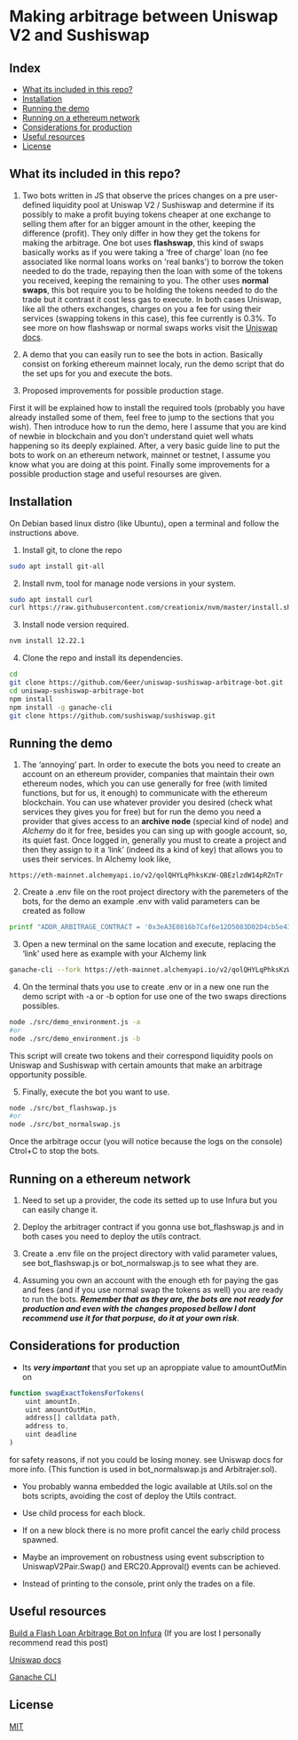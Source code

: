 # Making arbitrage between Uniswap V2 and Sushiswap

## Index
+ [What its included in this repo?](https://github.com/6eer/uniswap-sushiswap-arbitrage-bot#what-its-included-in-this-repo)
+ [Installation](https://github.com/6eer/uniswap-sushiswap-arbitrage-bot#installation)
+ [Running the demo](https://github.com/6eer/uniswap-sushiswap-arbitrage-bot#running-the-demo)
+ [Running on a ethereum network](https://github.com/6eer/uniswap-sushiswap-arbitrage-bot#running-on-a-ethereum-network)
+ [Considerations for production](https://github.com/6eer/uniswap-sushiswap-arbitrage-bot#considerations-for-production)
+ [Useful resources](https://github.com/6eer/uniswap-sushiswap-arbitrage-bot#useful-resources)
+ [License](https://github.com/6eer/uniswap-sushiswap-arbitrage-bot#license)

## What its included in this repo?

1) Two bots written in JS that observe the prices changes on a pre user-defined liquidity pool at Uniswap V2 / Sushiswap and determine if its possibly to make a profit buying tokens cheaper at one exchange to selling them after for an bigger amount in the other, keeping the difference (profit). They only differ in how they get the tokens for making the arbitrage. One bot uses **flashswap**, this kind of swaps basically works as if you were taking a ‘free of charge' loan (no fee associated like normal loans works on 'real banks') to borrow the token needed to do the trade, repaying then the loan with some of the tokens you received, keeping the remaining to you. The other uses **normal swaps**, this bot require you to be holding the tokens needed to do the trade but it contrast it cost less gas to execute. In both cases Uniswap, like all the others exchanges, charges on you a fee for using their services (swapping tokens in this case), this fee currently is 0.3%. To see more on how flashswap or normal swaps works visit the [Uniswap docs](https://uniswap.org/docs/v2/).

2) A demo that you can easily run to see the bots in action. Basically consist on forking ethereum mainnet localy, run the demo script that do the set ups for you and execute the bots.

3) Proposed improvements for possible production stage.

First it will be explained how to install the required tools (probably you have already installed some of them, feel free to jump to the sections that you wish). Then introduce how to run the demo, here I assume that you are kind of newbie in blockchain and you don’t understand quiet well whats happening so its deeply explained. After, a very basic guide line to put the bots to work on an ethereum network, mainnet or testnet, I assume you know what you are doing at this point. Finally some improvements for a possible production stage and useful resourses are given.

## Installation

On Debian based linux distro (like Ubuntu), open a terminal and follow the instructions above.

1) Install git, to clone the repo  

```bash
sudo apt install git-all
```
2) Install nvm, tool for manage node versions in your system.
```bash
sudo apt install curl
curl https://raw.githubusercontent.com/creationix/nvm/master/install.sh | bash
``` 
3) Install node version required.
 
```bash
nvm install 12.22.1
```
4) Clone the repo and install its dependencies.
```bash
cd
git clone https://github.com/6eer/uniswap-sushiswap-arbitrage-bot.git
cd uniswap-sushiswap-arbitrage-bot
npm install
npm install -g ganache-cli
git clone https://github.com/sushiswap/sushiswap.git
```
## Running the demo

1) The ‘annoying’ part. In order to execute the bots you need to create an account on an ethereum provider, companies that maintain their own ethereum nodes, which you can use generally for free (with limited functions, but for us, it enough) to communicate with the ethereum blockchain. You can use whatever provider you desired (check what services they gives you for free) but for run the demo you need a provider that gives access to an **archive node** (special kind of node) and *Alchemy* do it for free, besides you can sing up with google account, so, its quiet fast. Once logged in, generally you must to create a project and then they assign to it a ‘link’ (indeed its a kind of key) that allows you to uses their services. In Alchemy look like, 
```
https://eth-mainnet.alchemyapi.io/v2/qolQHYLqPhksKzW-QBEzlzdW14pRZnTr
```
2) Create a .env file on the root project directory with the paremeters of the bots, for the demo an example .env with valid parameters can be created as follow
```bash
printf "ADDR_ARBITRAGE_CONTRACT = '0x3eA3E0816b7Caf6e12D5083D02D4cb5e4330CE18'\nADDR_DAI = '0x6b175474e89094c44da98b954eedeac495271d0f'\nADDR_ETH = '0xc02aaa39b223fe8d0a0e5c4f27ead9083c756cc2'\nADDR_SFACTORY = '0xC0AEe478e3658e2610c5F7A4A2E1777cE9e4f2Ac'\nADDR_SROUTER = '0xd9e1cE17f2641f24aE83637ab66a2cca9C378B9F'\nADDR_TOKEN0 = '0x55B7162F06e4Cf5b2e06E5757c1e474dB8E10516'\nADDR_TOKEN1 = '0xedC71FcFD28912ab32b21Efaa906f39F628De110'\nADDR_UFACTORY = '0x5C69bEe701ef814a2B6a3EDD4B1652CB9cc5aA6f'\nADDR_UROUTER = '0x7a250d5630B4cF539739dF2C5dAcb4c659F2488D'\nADDR_UTILS = '0xE78941610Ffef0eEA391BAe6d842175E389973E9'\nLOCAL_DEPLOYMENT = true\nPRICE_TOKEN0 = 190.2\nPRICE_TOKEN1 = 235.7\nPRIVATE_KEY = '0x4f3edf983ac636a65a842ce7c78d9aa706d3b113bce9c46f30d7d21715b23b1d'\nPROJECT_ID = '3c40e9b697e547b4ae7e72dceb82ad11'\nVALID_PERIOD = 5\n" > .env
```
3) Open a new terminal on the same location and execute, replacing the ‘link’ used here as example with your Alchemy link
```bash
ganache-cli --fork https://eth-mainnet.alchemyapi.io/v2/qolQHYLqPhksKzW-QBEzlzdW14pRZnTr -b 2 -d
```
4) On the terminal thats you use to create .env or in a new one run the demo script with -a or -b option for use one of the two swaps directions possibles.
```bash
node ./src/demo_environment.js -a
#or
node ./src/demo_environment.js -b
```
This script will create two tokens and their correspond liquidity pools on Uniswap and Sushiswap with certain amounts that make an arbitrage opportunity possible.

5) Finally, execute the bot you want to use.
```bash
node ./src/bot_flashswap.js
#or
node ./src/bot_normalswap.js
```
Once the arbitrage occur (you will notice because the logs on the console) Ctrol+C to stop the bots.

## Running on a ethereum network

1) Need to set up a provider, the code its setted up to use Infura but you can easily change it.

2) Deploy the arbitrager contract if you gonna use bot_flashswap.js and in both cases you need to deploy the utils contract.

3) Create a .env file on the project directory with valid parameter values, see bot_flashswap.js or bot_normalswap.js to see what they are.

4) Assuming you own an account with the enough eth for paying the gas and fees (and if you use normal swap the tokens as well) you are ready to run the bots. **_Remember that as they are, the bots are not ready for production and even with the changes proposed bellow I dont recommend use it for that porpuse, do it at your own risk_**.

## Considerations for production

+ Its **_very important_** that you set up an aproppiate value to amountOutMin on
```javascript
function swapExactTokensForTokens(
    uint amountIn,
    uint amountOutMin,
    address[] calldata path,
    address to,
    uint deadline
)
```
for safety reasons, if not you could be losing money. see Uniswap docs for more info. (This function is used in bot_normalswap.js and Arbitrajer.sol).

+ You probably wanna embedded the logic available at Utils.sol on the bots scripts, avoiding the cost of deploy the Utils contract.

+ Use child process for each block.

+ If on a new block there is no more profit cancel the early child process spawned.

+ Maybe an improvement on robustness using event subscription to UniswapV2Pair.Swap() and ERC20.Approval() events can be achieved.

+ Instead of printing to the console, print only the trades on a file.

## Useful resources

[Build a Flash Loan Arbitrage Bot on Infura](https://blog.infura.io/build-a-flash-loan-arbitrage-bot-on-infura-part-i/?&utm_source=social&utm_medium=facebook&utm_campaign=Tutorials&utm_content=flashbot1) (If you are lost I personally recommend read this post)

[Uniswap docs](https://uniswap.org/docs/v2/)

[Ganache CLI](https://github.com/trufflesuite/ganache-cli/blob/master/README.md)

## License

[MIT](https://tldrlegal.com/license/mit-license)